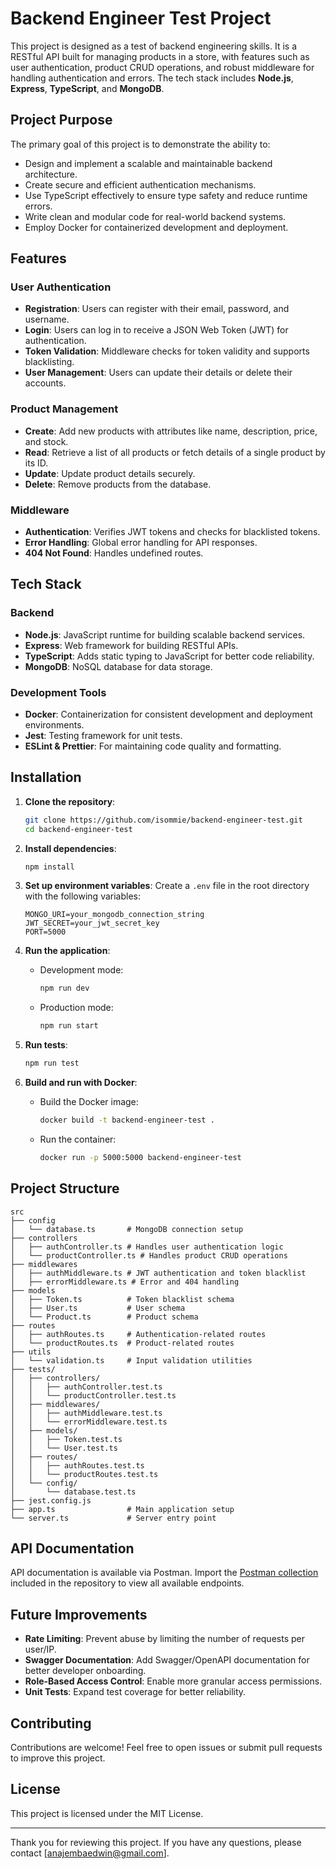 # Backend Engineer Test Project

This project is designed as a test of backend engineering skills. It is a RESTful API built for managing products in a store, with features such as user authentication, product CRUD operations, and robust middleware for handling authentication and errors. The tech stack includes **Node.js**, **Express**, **TypeScript**, and **MongoDB**.

## Project Purpose

The primary goal of this project is to demonstrate the ability to:
- Design and implement a scalable and maintainable backend architecture.
- Create secure and efficient authentication mechanisms.
- Use TypeScript effectively to ensure type safety and reduce runtime errors.
- Write clean and modular code for real-world backend systems.
- Employ Docker for containerized development and deployment.

## Features

### User Authentication
- **Registration**: Users can register with their email, password, and username.
- **Login**: Users can log in to receive a JSON Web Token (JWT) for authentication.
- **Token Validation**: Middleware checks for token validity and supports blacklisting.
- **User Management**: Users can update their details or delete their accounts.

### Product Management
- **Create**: Add new products with attributes like name, description, price, and stock.
- **Read**: Retrieve a list of all products or fetch details of a single product by its ID.
- **Update**: Update product details securely.
- **Delete**: Remove products from the database.

### Middleware
- **Authentication**: Verifies JWT tokens and checks for blacklisted tokens.
- **Error Handling**: Global error handling for API responses.
- **404 Not Found**: Handles undefined routes.

## Tech Stack

### Backend
- **Node.js**: JavaScript runtime for building scalable backend services.
- **Express**: Web framework for building RESTful APIs.
- **TypeScript**: Adds static typing to JavaScript for better code reliability.
- **MongoDB**: NoSQL database for data storage.

### Development Tools
- **Docker**: Containerization for consistent development and deployment environments.
- **Jest**: Testing framework for unit tests.
- **ESLint & Prettier**: For maintaining code quality and formatting.

## Installation

1. **Clone the repository**:
   ```bash
   git clone https://github.com/isommie/backend-engineer-test.git
   cd backend-engineer-test
   ```

2. **Install dependencies**:
   ```bash
   npm install
   ```

3. **Set up environment variables**:
   Create a `.env` file in the root directory with the following variables:
   ```env
   MONGO_URI=your_mongodb_connection_string
   JWT_SECRET=your_jwt_secret_key
   PORT=5000
   ```

4. **Run the application**:
   - Development mode:
     ```bash
     npm run dev
     ```
   - Production mode:
     ```bash
     npm run start
     ```

5. **Run tests**:
   ```bash
   npm run test
   ```

6. **Build and run with Docker**:
   - Build the Docker image:
     ```bash
     docker build -t backend-engineer-test .
     ```
   - Run the container:
     ```bash
     docker run -p 5000:5000 backend-engineer-test
     ```

## Project Structure

```
src
├── config
│   └── database.ts       # MongoDB connection setup
├── controllers
│   ├── authController.ts # Handles user authentication logic
│   └── productController.ts # Handles product CRUD operations
├── middlewares
│   ├── authMiddleware.ts # JWT authentication and token blacklist
│   ├── errorMiddleware.ts # Error and 404 handling
├── models
│   ├── Token.ts          # Token blacklist schema
│   ├── User.ts           # User schema
│   └── Product.ts        # Product schema
├── routes
│   ├── authRoutes.ts     # Authentication-related routes
│   └── productRoutes.ts  # Product-related routes
├── utils
│   └── validation.ts     # Input validation utilities
├── tests/
│   ├── controllers/
│   │   ├── authController.test.ts
│   │   └── productController.test.ts
│   ├── middlewares/
│   │   ├── authMiddleware.test.ts
│   │   └── errorMiddleware.test.ts
│   ├── models/
│   │   ├── Token.test.ts
│   │   └── User.test.ts
│   ├── routes/
│   │   ├── authRoutes.test.ts
│   │   └── productRoutes.test.ts
│   └── config/
│       └── database.test.ts
├── jest.config.js
├── app.ts                # Main application setup
└── server.ts             # Server entry point
```

## API Documentation

API documentation is available via Postman. Import the [Postman collection](postman-collection.json) included in the repository to view all available endpoints.

## Future Improvements

- **Rate Limiting**: Prevent abuse by limiting the number of requests per user/IP.
- **Swagger Documentation**: Add Swagger/OpenAPI documentation for better developer onboarding.
- **Role-Based Access Control**: Enable more granular access permissions.
- **Unit Tests**: Expand test coverage for better reliability.

## Contributing

Contributions are welcome! Feel free to open issues or submit pull requests to improve this project.

## License

This project is licensed under the MIT License.

---

Thank you for reviewing this project. If you have any questions, please contact [anajembaedwin@gmail.com].
